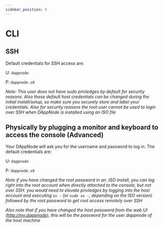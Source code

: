 ```yaml
---
sidebar_position: 4
---
```


# CLI

## SSH

Default credentials for SSH access are:

U: `dappnode`

P: `dappnode.s0`

*Note: This user does not have sudo privledges by default for security reasons.  Also these default host credentials can be changed during the initial install/setup, so make sure you securely store and label your credentials.
Also for security reasons the root user cannot be used to login over SSH when DAppNode is installed using an ISO file*

## Physically by plugging a monitor and keyboard to access the console (Advanced)

Your DAppNode will ask you for the username and password to log in. The default credentials are:

U: `dappnode`

P: `dappnode.s0`

*Note if you have changed the root password in an .ISO install, you can log right into the root account when directly attached to the console, but not over SSH. you would need to elevate privledges by logging into the host account and executing `su -` (or `sudo su -`, depending on the ISO version) followed by the root password to get root access remotely over SSH*

*Also note that if you have changed the host password from the web UI (http://my.dappnode), this will be the password for the user dappnode of the host machine*
